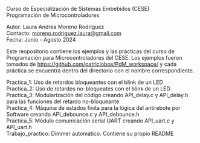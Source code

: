 Curso de Especialización de Sistemas Embebidos (CESE)  
Programación de Microcontroladores  
  
Autor: Laura Andrea Moreno Rodríguez  
Contacto: moreno.rodriguez.laura@gmail.com  
Fecha: Junio - Agosto 2024  
  
Este reopositorio contiene los ejemplos y las prácticas del curso de Programación para Microcontroladores del CESE. Los ejemplos fueron tomados de https://github.com/patriciobos/PdM_workspace/ y cada práctica se encuentra dentro del directorio con el nombre correspondiente.

Practica_1: Uso de retardos bloqueantes con el blink de un LED  
Practica_2: Uso de retardos no-bloqueates con el blink de un LED  
Practica_3: Modularización del código creando API_delay.c y API_delay.h para las funciones del retardo no-bloqueante  
Practica_4: Máquina de estados finita para la lógica del antirebote por Software creando API_debounce.c y API_debounce.h  
Practica_5: Módulo comunicación serial UART creando API_uart.c y API_uart.h  
Trabajo_practico: Dimmer automático. Contiene su propio README  

